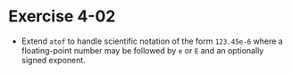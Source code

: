 # Exercise 4-02

- Extend `atof` to handle scientific notation of the form `123.45e-6`
where a floating-point number may be followed by `e` or `E` and an
optionally signed exponent.
